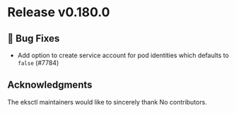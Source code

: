 # Release v0.180.0

## 🐛 Bug Fixes

- Add option to create service account for pod identities which defaults to `false` (#7784)

## Acknowledgments

The eksctl maintainers would like to sincerely thank No contributors.


